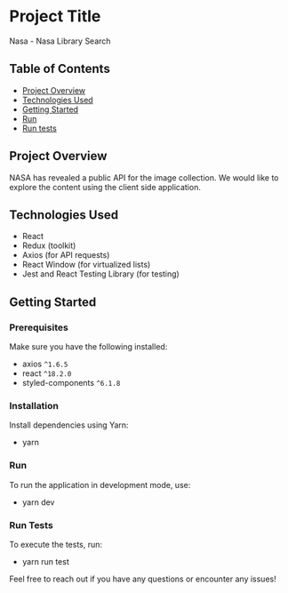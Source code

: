 # Project Title

Nasa - Nasa Library Search

## Table of Contents

- [Project Overview](#project-overview)
- [Technologies Used](#technologies-used)
- [Getting Started](#getting-started)
- [Run](#run)
- [Run tests](#run-tests)

## Project Overview

NASA has revealed a public API for the image collection. We would like to explore the content using the client side application.

## Technologies Used

- React
- Redux (toolkit)
- Axios (for API requests)
- React Window (for virtualized lists)
- Jest and React Testing Library (for testing)

## Getting Started



### Prerequisites

Make sure you have the following installed:

- axios `^1.6.5`
- react `^18.2.0`
- styled-components `^6.1.8`


### Installation
Install dependencies using Yarn:

- yarn

### Run
To run the application in development mode, use:
 
- yarn dev

### Run Tests

To execute the tests, run:

- yarn run test


Feel free to reach out if you have any questions or encounter any issues!


